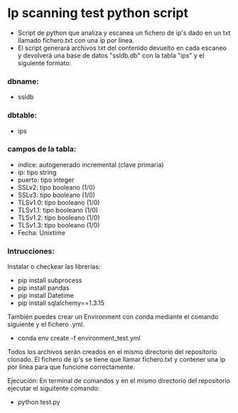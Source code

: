 # Ip scanning test python script

- Script de python que analiza y escanea un fichero de ip's dado en un txt llamado fichero.txt con una ip por línea.
- El script generará archivos txt del contenido devuelto en cada escaneo y devolverá una base de datos "ssldb.db" con la tabla "ips" y el siguiente formato:
### dbname:
- ssldb
### dbtable: 
- ips
### campos de la tabla: 
- indice: autogenerado incremental (clave primaria)
- ip: tipo string
- puerto: tipo integer
- SSLv2: tipo booleano (1/0)
- SSLv3: tipo booleano (1/0)
- TLSv1.0: tipo booleano (1/0)
- TLSv1.1: tipo booleano (1/0)
- TLSv1.2: tipo booleano (1/0)
- TLSv1.3: tipo booleano (1/0)            
- Fecha: Unixtime


### Intrucciones:
Instalar o checkear las librerías:
- pip install subprocess
- pip install pandas
- pip install Datetime
- pip install sqlalchemy==1.3.15


También puedes crear un Environment con conda mediante el comando siguiente y el fichero .yml.
- conda env create -f environment_test.yml


Todos los archivos serán creados en el mismo directorio del repositorio clonado.
El fichero de ip's se tiene que llamar fichero.txt y contener una ip por línea para que funcione correctamente.

Ejecución:
En terminal de comandos y en el mismo directorio del repositorio ejecutar el siguitente comando:
- python test.py
